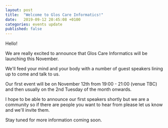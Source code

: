 ```yaml
---
layout: post
title:  "Welcome to Glos Care Informatics!"
date:   2019-09-12 20:45:08 +0100
categories: events update
published: false
---
```

Hello!

We are really excited to announce that Glos Care Informatics will be launching
this November.

We'll feed your mind and your body with a number of guest speakers lining up to
come and talk to us.

Our first event will be on November 12th from 19:00 - 21:00 (venue TBC) and then
usually on the 2nd Tuesday of the month onwards.

I hope to be able to announce our first speakers shortly but we are a community so
if there are people you want to hear from please let us know and we'll invite them.

Stay tuned for more information coming soon.
